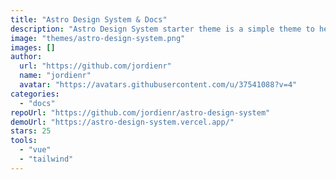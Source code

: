 ```yaml
---
title: "Astro Design System & Docs"
description: "Astro Design System starter theme is a simple theme to help you document your styleguide, components, patterns and more."
image: "themes/astro-design-system.png"
images: []
author:
  url: "https://github.com/jordienr"
  name: "jordienr"
  avatar: "https://avatars.githubusercontent.com/u/37541088?v=4"
categories:
  - "docs"
repoUrl: "https://github.com/jordienr/astro-design-system"
demoUrl: "https://astro-design-system.vercel.app/"
stars: 25
tools:
  - "vue"
  - "tailwind"
---
```

